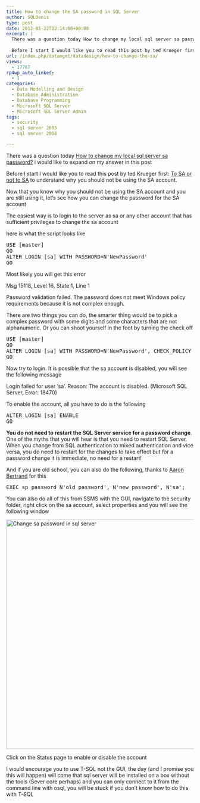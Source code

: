 ```yaml
---
title: How to change the SA password in SQL Server
author: SQLDenis
type: post
date: 2012-05-22T12:14:00+00:00
excerpt: |
  There was a question today How to change my local sql server sa password? i would like to expand on my answer in this post
  
  Before I start I would like you to read this post by ted Krueger first: To SA or not to SA to understand why you should not be&hellip;
url: /index.php/datamgmt/datadesign/how-to-change-the-sa/
views:
  - 17767
rp4wp_auto_linked:
  - 1
categories:
  - Data Modelling and Design
  - Database Administration
  - Database Programming
  - Microsoft SQL Server
  - Microsoft SQL Server Admin
tags:
  - security
  - sql server 2005
  - sql server 2008

---
```

There was a question today [How to change my local sql server sa password?][1] i would like to expand on my answer in this post

Before I start I would like you to read this post by ted Krueger first: [To SA or not to SA][2] to understand why you should not be using the SA account.

Now that you know why you should not be using the SA account and you are still using it, let&#8217;s see how you can change the password for the SA account

The easiest way is to login to the server as sa or any other account that has sufficient privileges to change the sa account

here is what the script looks like

<pre>USE [master]
GO
ALTER LOGIN [sa] WITH PASSWORD=N'NewPassword'
GO</pre>

Most likely you will get this error
  
Msg 15118, Level 16, State 1, Line 1
  
Password validation failed. The password does not meet Windows policy requirements because it is not complex enough.

There are two things you can do, the smarter thing would be to pick a complex password with some digits and some characters that are not alphanumeric. Or you can shoot yourself in the foot by turning the check off

<pre>USE [master]
GO
ALTER LOGIN [sa] WITH PASSWORD=N'NewPassword', CHECK_POLICY =OFF
GO</pre>

Now try to login. It is possible that the sa account is disabled, you will see the following message

Login failed for user &#8216;sa&#8217;. Reason: The account is disabled. (Microsoft SQL Server, Error: 18470)

To enable the account, all you have to do is the following

<pre>ALTER LOGIN [sa] ENABLE
GO</pre>

**You do not need to restart the SQL Server service for a password change**. One of the myths that you will hear is that you need to restart SQL Server. When you change from SQL authentication to mixed authentication and vice versa, you do need to restart for the changes to take effect but for a password change it is immediate, no need for a restart!

And if you are old school, you can also do the following, thanks to [Aaron Bertrand][3] for this

<pre>EXEC sp_password N'old password', N'new password', N'sa';</pre>

You can also do all of this from SSMS with the GUI, navigate to the security folder, right click on the sa account, select properties and you will see the following window

<div class="image_block">
  <a href="/wp-content/uploads/blogs/DataMgmt/Denis/saChangePassword-1.PNG?mtime=1337695861"><img alt="Change sa password in sql server" src="/wp-content/uploads/blogs/DataMgmt/Denis/saChangePassword-1.PNG?mtime=1337695861" width="686" height="616" /></a>
</div>

Click on the Status page to enable or disable the account

I would encourage you to use T-SQL not the GUI, the day (and I promise you this will happen) will come that sql server will be installed on a box without the tools (Sever core perhaps) and you can only connect to it from the command line with osql, you will be stuck if you don&#8217;t know how to do this with T-SQL

 [1]: http://stackoverflow.com/questions/10703150/how-to-change-my-local-sql-server-sa-password
 [2]: /index.php/DataMgmt/DBAdmin/to-sa-or-not-to-sa
 [3]: http://sqlblog.com/blogs/aaron_bertrand/default.aspx
